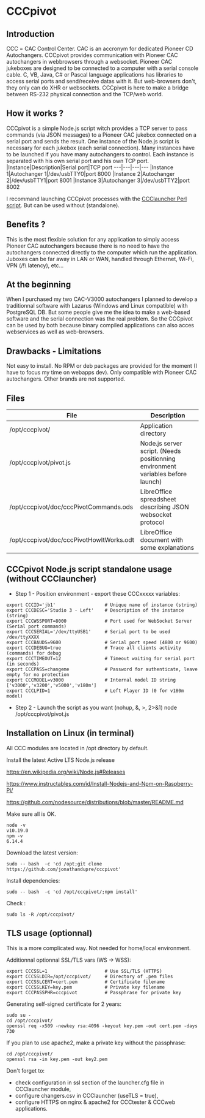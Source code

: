 # CCCpivot

Introduction
----
CCC = CAC Control Center. CAC is an accronym for dedicated Pioneer CD Autochangers.
CCCpivot provides communication with Pioneer CAC autochangers in webbrowsers through a websocket.
Pioneer CAC jukeboxes are designed to be connected to a computer with a serial console cable. C, VB, Java, C# or Pascal language applications has libraries to access serial ports and send/receive datas with it. But web-browsers don't, they only can do XHR or websockets. CCCpivot is here to make a bridge between RS-232 physical connection and the TCP/web world. 

How it works ?
----
CCCpivot is a simple Node.js script witch provides a TCP server to pass commands (via JSON messages) to a Pioneer CAC jukebox connected on a serial port and sends the result. One instance of the Node.js script is necessary for each jukebox (each serial connection). Many instances have to be launched if you have many autochangers to control. Each instance is separated with his own serial port and his own TCP port.
|Instance|Description|Serial port|TCP port
---|---|---|---
|Instance 1|Autochanger 1|/dev/usbTTY0|port 8000
|Instance 2|Autochanger 2|/dev/usbTTY1|port 8001
|Instance 3|Autochanger 3|/dev/usbTTY2|port 8002

I recommand launching CCCpivot processes with the [CCClauncher Perl script](https://github.com/duprej/ccclauncher). But can be used without (standalone).

Benefits ?
----
This is the most flexible solution for any application to simply access Pioneer CAC autochangers because there is no need to have the autochangers connected directly to the computer which run the application. Juboxes can be far away in LAN or WAN, handled through Ethernet, Wi-Fi, VPN (/!\ latency), etc...

At the beginning
----
When I purchased my two CAC-V3000 autochangers I planned to develop a traditionnal software with Lazarus (Windows and Linux compatible) with PostgreSQL DB. But some people give me the idea to make a web-based software and the serial connection was the real problem. So the CCCpivot can be used by both because binary compiled applications can also acces webservices as well as web-browsers.

Drawbacks - Limitations
----
Not easy to install. No RPM or deb packages are provided for the moment (I have to focus my time on webapps dev).
Only compatible with Pioneer CAC autochangers. Other brands are not supported.

Files
----

|File|Description
---|---
|/opt/cccpivot/|Application directory
|/opt/cccpivot/pivot.js|Node.js server script. (Needs positionning environment variables before launch)
|/opt/cccpivot/doc/cccPivotCommands.ods|LibreOffice spreadsheet describing JSON websocket protocol
|/opt/cccpivot/doc/cccPivotHowItWorks.odt|LibreOffice document with some explanations

CCCpivot Node.js script standalone usage (without CCClauncher)
----
* Step 1 - Position environment - export these CCCxxxxx variables:

```console
export CCCID='jb1'                  # Unique name of instance (string)
export CCCDESC='Studio 3 - Left'	# Description of the instance (string)
export CCCWSSPORT=8000 				# Port used for WebSocket Server (Serial port commands)
export CCCSERIAL='/dev/ttyUSB1'		# Serial port to be used /dev/ttyXXXX
export CCCBAUDS=9600				# Serial port speed (4800 or 9600)
export CCCDEBUG=true				# Trace all clients activity (commands) for debug
export CCCTIMEOUT=12				# Timeout waiting for serial port (in seconds)
export CCCPASS=changeme				# Password for authenticate, leave empty for no protection
export CCCMODEL=v3000 				# Internal model ID string ['v3000','v3200','v5000','v180m']
export CCCLPID=1					# Left Player ID (0 for v180m model)
```

* Step 2 - Launch the script as you want (nohup, &, >, 2>&1)
node /opt/cccpivot/pivot.js

Installation on Linux (in terminal)
----
All CCC modules are located in /opt directory by default.

Install the latest Active LTS Node.js release

https://en.wikipedia.org/wiki/Node.js#Releases

https://www.instructables.com/id/Install-Nodejs-and-Npm-on-Raspberry-Pi/

https://github.com/nodesource/distributions/blob/master/README.md

Make sure all is OK.

```console
node -v
v10.19.0
npm -v
6.14.4
```
Download the latest version:

```console
sudo -- bash  -c 'cd /opt;git clone https://github.com/jonathandupre/cccpivot'
```

Install dependencies:

```console
sudo -- bash  -c 'cd /opt/cccpivot/;npm install'
```

Check :

```console
sudo ls -R /opt/cccpivot/
```

TLS usage (optionnal)
----

This is a more complicated way. Not needed for home/local environment.

Additionnal optionnal SSL/TLS vars (WS -> WSS):

```console
export CCCSSL=1					    # Use SSL/TLS (HTTPS)
export CCCSSLDIR=/opt/cccpivot/	    # Directory of .pem files
export CCCSSLCERT=cert.pem		    # Certificate filename
export CCCSSLKEY=key.pem		    # Private key filename
export CCCPASSPHR=cccpivot		    # Passphrase for private key
```

Generating self-signed certificate for 2 years:

```console
sudo su -
cd /opt/cccpivot/
openssl req -x509 -newkey rsa:4096 -keyout key.pem -out cert.pem -days 730
```
If you plan to use apache2, make a private key without the passphrase:

```console
cd /opt/cccpivot/
openssl rsa -in key.pem -out key2.pem
```

Don't forget to:
- check configuration in ssl section of the launcher.cfg file in CCClauncher module,
- configure changers.csv in CCClauncher (useTLS = true),
- configure HTTPS on nginx & apache2 for CCCtester & CCCweb applications.